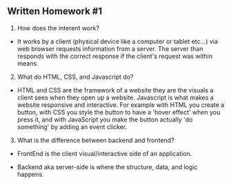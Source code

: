 ## Written Homework #1
1. How does the interent work?

- It works by a client (physical device like a computer or tablet etc...) via web browser requests information from a server. The server than responds with the correct response if the client's request was within means. 

2. What do HTML, CSS, and Javascript do?

- HTML and CSS are the framework of a website they are the visuals a client sees when they open up a website. Javascript is what makes a website responsive and interactive. For example with HTML you create a button, with CSS you style the button to have a 'hover effect' when you press it, and with JavaScript you make the button actually 'do something' by adding an event clicker.


3. What is the difference between backend and frontend?

- FrontEnd is the client visual/interactive side of an application. 

- Backend aka server-side is where the structure, data, and logic happens. 
